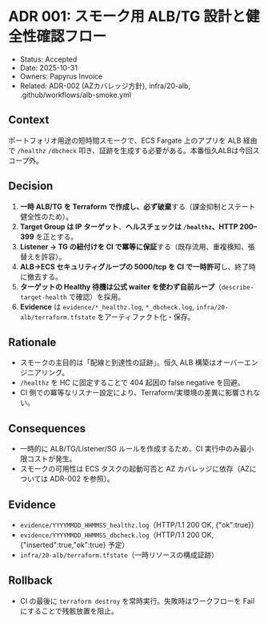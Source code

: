 # ADR 001: スモーク用 ALB/TG 設計と健全性確認フロー

- Status: Accepted
- Date: 2025-10-31
- Owners: Papyrus Invoice
- Related: ADR-002 (AZカバレッジ方針), infra/20-alb, .github/workflows/alb-smoke.yml

## Context
ポートフォリオ用途の短時間スモークで、ECS Fargate 上のアプリを ALB 経由で `/healthz` `/dbcheck` 叩き、証跡を生成する必要がある。本番恒久ALBは今回スコープ外。

## Decision
1. **一時 ALB/TG を Terraform で作成し、必ず破棄**する（課金抑制とステート健全性のため）。
2. **Target Group は IP ターゲット**、**ヘルスチェックは `/healthz`、HTTP 200–399** を正とする。
3. **Listener → TG の紐付けを CI で冪等に保証**する（既存流用、重複検知、張替えを許容）。
4. **ALB→ECS セキュリティグループの 5000/tcp を CI で一時許可**し、終了時に撤去する。
5. **ターゲットの Healthy 待機は公式 waiter を使わず自前ループ**（`describe-target-health` で確認）を採用。
6. **Evidence** は `evidence/*_healthz.log`, `*_dbcheck.log`, `infra/20-alb/terraform.tfstate` をアーティファクト化・保存。

## Rationale
- スモークの主目的は「配線と到達性の証跡」。恒久 ALB 構築はオーバーエンジニアリング。
- `/healthz` を HC に固定することで 404 起因の false negative を回避。
- CI 側での冪等なリスナー設定により、Terraform/実環境の差異に影響されない。

## Consequences
- 一時的に ALB/TG/Listener/SG ルールを作成するため、CI 実行中のみ最小限コストが発生。
- スモークの可用性は ECS タスクの起動可否と AZ カバレッジに依存（AZについては ADR-002 を参照）。

## Evidence
- `evidence/YYYYMMDD_HHMMSS_healthz.log`（HTTP/1.1 200 OK, {"ok":true}）
- `evidence/YYYYMMDD_HHMMSS_dbcheck.log`（HTTP/1.1 200 OK, {"inserted":true,"ok":true} 予定）
- `infra/20-alb/terraform.tfstate`（一時リソースの構成証跡）

## Rollback
- CI の最後に `terraform destroy` を常時実行。失敗時はワークフローを Fail にすることで残骸放置を阻止。
